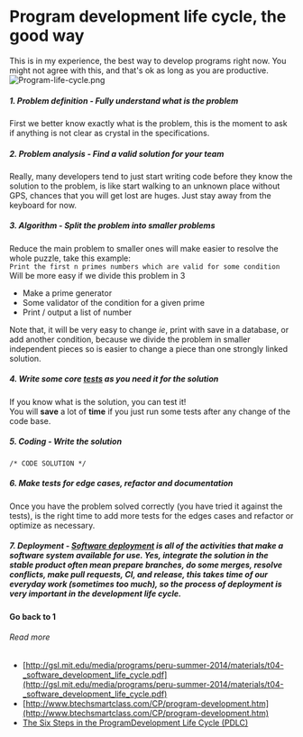 # Program development life cycle, the good way
This is in my experience, the best way to  develop programs right now. You might not agree with this, and that's ok as long as you are productive. 
![Program-life-cycle.png](https://github.com/juliomatcom/blog/raw/master/content/Program-life-cycle.png)
##### 1. Problem definition - Fully understand what is the **problem**
First we better know exactly what is the problem, this is the moment to ask if anything is not clear as crystal in the specifications.

##### 2. Problem analysis - Find a valid **solution** for your team
Really, many developers tend to just start writing code before they know the solution to the problem, is like start walking to an unknown place without GPS, chances that you will get lost are huges. Just stay away from the keyboard for now.

##### 3. Algorithm - **Split** the problem into **smaller** problems
Reduce the main problem to smaller ones will make easier to resolve the whole puzzle, take this example:  
`Print the first n primes numbers which are valid for some condition`   
Will be more easy if we divide this problem in 3
- Make a prime generator
- Some validator of the condition for a given prime
- Print / output a list of number
 
Note that, it will be very easy to change *ie*, print with save in a database, or add another condition, because we divide the problem in smaller independent pieces so is easier to change a piece than one strongly linked solution.

##### 4. Write some core [tests](https://en.wikipedia.org/wiki/Test-driven_development) as you need it for the solution  
If you know what is the solution, you can test it!  
You will **save** a lot of **time** if you just run some tests after any change of the code base. 

##### 5. Coding - Write the solution
`/* CODE SOLUTION */ `

##### 6. Make tests for edge cases, refactor and documentation
Once you have the problem solved correctly (you have tried it against the tests), is the right time to add more tests for the edges cases and refactor or optimize as necessary.

##### 7. Deployment - [Software deployment](https://en.wikipedia.org/wiki/Software_deployment) is all of the activities that make a software system available for use. Yes, integrate the solution in the *stable* product often mean prepare branches, do some merges, resolve conflicts, make pull requests, CI, and release, this takes time of our everyday work (sometimes too much), so the process of deployment is very important in the development life cycle.

#### Go back to 1


###### Read more
- [http://gsl.mit.edu/media/programs/peru-summer-2014/materials/t04-_software_development_life_cycle.pdf](http://gsl.mit.edu/media/programs/peru-summer-2014/materials/t04-_software_development_life_cycle.pdf)
- [http://www.btechsmartclass.com/CP/program-development.htm](http://www.btechsmartclass.com/CP/program-development.htm)
- [The Six Steps in the ProgramDevelopment Life Cycle (PDLC)](http://www.academia.edu/15483069/The_Six_Steps_in_the_Program_Development_Life_Cycle_PDLC)
